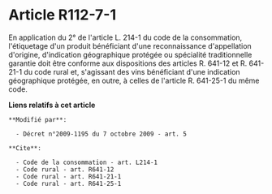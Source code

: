 # Article R112-7-1

En application du 2° de l'article L. 214-1 du code de la consommation, l'étiquetage d'un produit bénéficiant d'une
reconnaissance d'appellation d'origine, d'indication géographique protégée ou spécialité traditionnelle garantie doit être
conforme aux dispositions des articles R. 641-12 et R. 641-21-1 du code rural et, s'agissant des vins bénéficiant d'une
indication géographique protégée, en outre, à celles de l'article R. 641-25-1 du même code.

**Liens relatifs à cet article**

	**Modifié par**:

	  - Décret n°2009-1195 du 7 octobre 2009 - art. 5

	**Cite**:

	  - Code de la consommation - art. L214-1
	  - Code rural - art. R641-12
	  - Code rural - art. R641-21-1
	  - Code rural - art. R641-25-1
